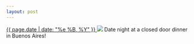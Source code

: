 ```yaml
---
layout: post
---
```


<p>
  <a href="/90">
    <time>{{ page.date | date: "%e %B, %Y" }}</time>
  </a>
  <a href="/90"><img src="{{ site.assets_url }}/90.jpg"/></a>
  <span>Date night at a closed door dinner in Buenos Aires!</span>
</p>
